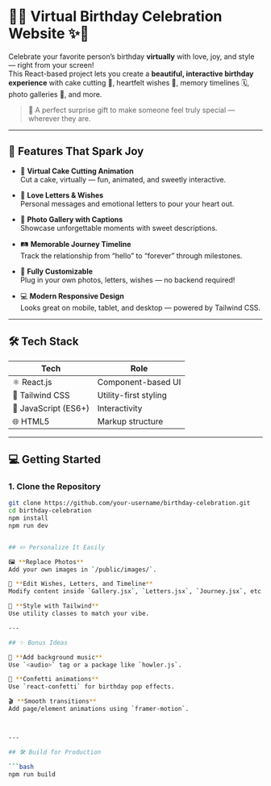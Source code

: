 # 🎉✨ Virtual Birthday Celebration Website ✨🎉

Celebrate your favorite person’s birthday **virtually** with love, joy, and style — right from your screen!  
This React-based project lets you create a **beautiful, interactive birthday experience** with cake cutting 🎂, heartfelt wishes 💌, memory timelines 🗓️, photo galleries 📸, and more.

> 💖 A perfect surprise gift to make someone feel truly special — wherever they are.

---

## 🧁 Features That Spark Joy

- 🎂 **Virtual Cake Cutting Animation**  
  Cut a cake, virtually — fun, animated, and sweetly interactive.

- 💌 **Love Letters & Wishes**  
  Personal messages and emotional letters to pour your heart out.

- 📸 **Photo Gallery with Captions**  
  Showcase unforgettable moments with sweet descriptions.

- 🛤️ **Memorable Journey Timeline**  
  Track the relationship from “hello” to “forever” through milestones.

- 🌟 **Fully Customizable**  
  Plug in your own photos, letters, wishes — no backend required!

- 💻 **Modern Responsive Design**  
  Looks great on mobile, tablet, and desktop — powered by Tailwind CSS.

---



## 🛠️ Tech Stack

| Tech        | Role                        |
|-------------|-----------------------------|
| ⚛️ React.js | Component-based UI          |
| 💨 Tailwind CSS | Utility-first styling  |
| 🧠 JavaScript (ES6+) | Interactivity    |
| 🌐 HTML5    | Markup structure             |

---

## 💻 Getting Started

### 1. Clone the Repository

```bash
git clone https://github.com/your-username/birthday-celebration.git
cd birthday-celebration
npm install
npm run dev


## ✏️ Personalize It Easily

🖼️ **Replace Photos**  
Add your own images in `/public/images/`.

💬 **Edit Wishes, Letters, and Timeline**  
Modify content inside `Gallery.jsx`, `Letters.jsx`, `Journey.jsx`, etc.

🎨 **Style with Tailwind**  
Use utility classes to match your vibe.

---

## ✨ Bonus Ideas

🎵 **Add background music**  
Use `<audio>` tag or a package like `howler.js`.

🎊 **Confetti animations**  
Use `react-confetti` for birthday pop effects.

🎬 **Smooth transitions**  
Add page/element animations using `framer-motion`.



---

## 🛠️ Build for Production

```bash
npm run build


